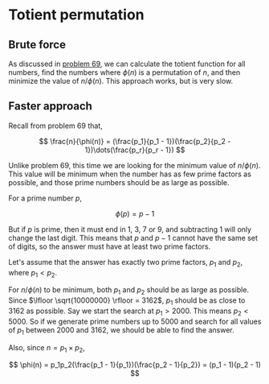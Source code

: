 # Totient permutation
## Brute force
As discussed in [problem 69](/src/069), we can calculate the totient function for all numbers, find the numbers where $\phi(n)$ is a permutation of $n$, and then minimize the value of $n/\phi(n)$. This approach works, but is very slow.

## Faster approach
Recall from problem 69 that,

$$
\frac{n}{\phi(n)} = (\frac{p_1}{p_1 - 1})(\frac{p_2}{p_2 - 1})\dots(\frac{p_r}{p_r - 1})
$$

Unlike problem 69, this time we are looking for the minimum value of $n/\phi(n)$. This value will be minimum when the number has as few prime factors as possible, and those prime numbers should be as large as possible.

For a prime number $p$,

$$
\phi(p) = p - 1
$$

But if $p$ is prime, then it must end in 1, 3, 7 or 9, and subtracting 1 will only change the last digit. This means that $p$ and $p - 1$ cannot have the same set of digits, so the answer must have at least two prime factors.

Let's assume that the answer has exactly two prime factors, $p_1$ and $p_2$, where $p_1 < p_2$.

For $n/\phi(n)$ to be minimum, both $p_1$ and $p_2$ should be as large as possible. Since $\lfloor \sqrt{10000000} \rfloor = 3162$, $p_1$ should be as close to 3162 as possible. Say we start the search at $p_1 > 2000$. This means $p_2 < 5000$. So if we generate prime numbers up to 5000 and search for all values of $p_1$ between 2000 and 3162, we should be able to find the answer.

Also, since $n = p_1 \times p_2$,

$$
\phi(n) = p_1p_2(\frac{p_1 - 1}{p_1})(\frac{p_2 - 1}{p_2}) = (p_1 - 1)(p_2 - 1)
$$
